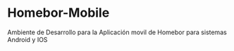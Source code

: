 # Homebor-Mobile

Ambiente de Desarrollo para la Aplicación movil de Homebor para sistemas Android y IOS